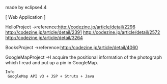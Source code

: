 made by eclipse4.4

[ Web Application ]

  HelloProject
  ->reference:http://codezine.jp/article/detail/2296
              http://codezine.jp/article/detail/2391
              http://codezine.jp/article/detail/2572
              http://codezine.jp/article/detail/3264

  BooksProject
  ->reference:http://codezine.jp/article/detail/4060

  GoogleMapProject
  ->I acquire the positional information of the photograph
    which I read and put up a pin in GoogleMap.

    Info
     GoogleMap API v3 + JSP + Struts + Java
